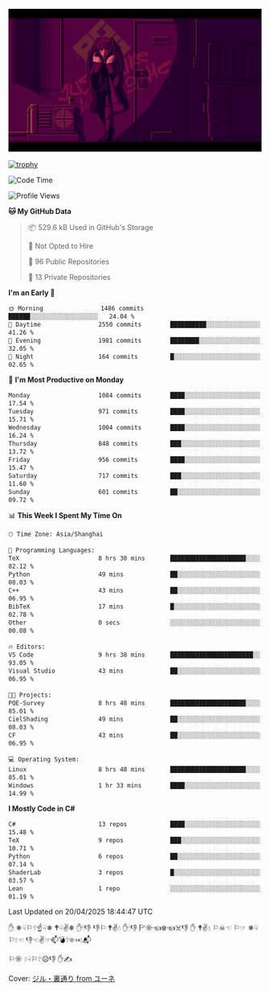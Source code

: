![](imgs/main.png)

[![trophy](https://github-profile-trophy.vercel.app/?username=NeilKleistGao&theme=dracula)](https://github.com/ryo-ma/github-profile-trophy)

<!--START_SECTION:waka-->
![Code Time](http://img.shields.io/badge/Code%20Time-1%2C727%20hrs%207%20mins-blue)

![Profile Views](http://img.shields.io/badge/Profile%20Views-1-blue)

**🐱 My GitHub Data** 

> 📦 529.6 kB Used in GitHub's Storage 
 > 
> 🚫 Not Opted to Hire
 > 
> 📜 96 Public Repositories 
 > 
> 🔑 13 Private Repositories 
 > 
**I'm an Early 🐤** 

```text
🌞 Morning                1486 commits        ██████░░░░░░░░░░░░░░░░░░░   24.04 % 
🌆 Daytime                2550 commits        ██████████░░░░░░░░░░░░░░░   41.26 % 
🌃 Evening                1981 commits        ████████░░░░░░░░░░░░░░░░░   32.05 % 
🌙 Night                  164 commits         █░░░░░░░░░░░░░░░░░░░░░░░░   02.65 % 
```
📅 **I'm Most Productive on Monday** 

```text
Monday                   1084 commits        ████░░░░░░░░░░░░░░░░░░░░░   17.54 % 
Tuesday                  971 commits         ████░░░░░░░░░░░░░░░░░░░░░   15.71 % 
Wednesday                1004 commits        ████░░░░░░░░░░░░░░░░░░░░░   16.24 % 
Thursday                 848 commits         ███░░░░░░░░░░░░░░░░░░░░░░   13.72 % 
Friday                   956 commits         ████░░░░░░░░░░░░░░░░░░░░░   15.47 % 
Saturday                 717 commits         ███░░░░░░░░░░░░░░░░░░░░░░   11.60 % 
Sunday                   601 commits         ██░░░░░░░░░░░░░░░░░░░░░░░   09.72 % 
```


📊 **This Week I Spent My Time On** 

```text
🕑︎ Time Zone: Asia/Shanghai

💬 Programming Languages: 
TeX                      8 hrs 30 mins       █████████████████████░░░░   82.12 % 
Python                   49 mins             ██░░░░░░░░░░░░░░░░░░░░░░░   08.03 % 
C++                      43 mins             ██░░░░░░░░░░░░░░░░░░░░░░░   06.95 % 
BibTeX                   17 mins             █░░░░░░░░░░░░░░░░░░░░░░░░   02.78 % 
Other                    0 secs              ░░░░░░░░░░░░░░░░░░░░░░░░░   00.08 % 

🔥 Editors: 
VS Code                  9 hrs 38 mins       ███████████████████████░░   93.05 % 
Visual Studio            43 mins             ██░░░░░░░░░░░░░░░░░░░░░░░   06.95 % 

🐱‍💻 Projects: 
PQE-Survey               8 hrs 48 mins       █████████████████████░░░░   85.01 % 
CielShading              49 mins             ██░░░░░░░░░░░░░░░░░░░░░░░   08.03 % 
CF                       43 mins             ██░░░░░░░░░░░░░░░░░░░░░░░   06.95 % 

💻 Operating System: 
Linux                    8 hrs 48 mins       █████████████████████░░░░   85.01 % 
Windows                  1 hr 33 mins        ████░░░░░░░░░░░░░░░░░░░░░   14.99 % 
```

**I Mostly Code in C#** 

```text
C#                       13 repos            ████░░░░░░░░░░░░░░░░░░░░░   15.48 % 
TeX                      9 repos             ███░░░░░░░░░░░░░░░░░░░░░░   10.71 % 
Python                   6 repos             ██░░░░░░░░░░░░░░░░░░░░░░░   07.14 % 
ShaderLab                3 repos             █░░░░░░░░░░░░░░░░░░░░░░░░   03.57 % 
Lean                     1 repo              ░░░░░░░░░░░░░░░░░░░░░░░░░   01.19 % 
```




 Last Updated on 20/04/2025 18:44:47 UTC
<!--END_SECTION:waka-->

✋ ❄☟⚐🕆☝☟❄ 🕈☟✌❄ ✋🕯👎 👎⚐ 🕈✌💧 ✋🕯👎 🏱☼☜❄☜☠👎 ✋ 🕈✌💧 ⚐☠☜ ⚐☞ ❄☟⚐💧☜ 👎☜✌☞📫💣🕆❄☜💧📬

⚐☼ 💧☟⚐🕆☹👎 ✋✍

Cover: [ジル・裏通り from ユーネ](https://www.pixiv.net/artworks/62127066)
